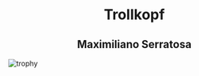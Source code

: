 <h1 align="center"> Trollkopf </h1>
<h2 align="center"> Maximiliano Serratosa </h2>

![trophy](https://github-profile-trophy.vercel.app/?username=Trollkopf&theme=oldie&column=4&row=2&margin-w=15&margin-h=15)
